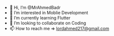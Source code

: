 - 👋 Hi, I’m @MrAhmedBadr
- 👀 I’m interested in Moblie Development
- 🌱 I’m currently learning Flutter
- 💞️ I’m looking to collaborate on Coding
- 📫 How to reach me => lordahmed217@gmail.com

<!---
MrAhmedBadr/MrAhmedBadr is a ✨ special ✨ repository because its `README.md` (this file) appears on your GitHub profile.
You can click the Preview link to take a look at your changes.
--->
